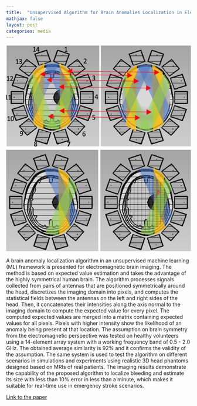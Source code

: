 ```yaml
---
title:  "Unsupervised Algorithm for Brain Anomalies Localization in Electromagnetic Imaging"
mathjax: false
layout: post
categories: media
---
```


![Block diagram](/assets/photos/unsupervised_anomaly.jpg)


A brain anomaly localization algorithm in an unsupervised machine learning (ML) framework is presented for electromagnetic brain imaging. The method is based on expected value estimation and takes the advantage of the highly symmetrical human brain. The algorithm processes signals collected from pairs of antennas that are positioned symmetrically around the head, discretizes the imaging domain into pixels, and computes the statistical fields between the antennas on the left and right sides of the head. Then, it concatenates their intensities along the axis normal to the imaging domain to compute the expected value for every pixel. The computed expected values are merged into a matrix containing expected values for all pixels. Pixels with higher intensity show the likelihood of an anomaly being present at that location. The assumption on brain symmetry from the electromagnetic perspective was tested on healthy volunteers using a 14-element array system with a working frequency band of 0.5 - 2.0 GHz. The obtained average similarity is 92% and it confirms the validity of the assumption. The same system is used to test the algorithm on different scenarios in simulations and experiments using realistic 3D head phantoms designed based on MRIs of real patients. The imaging results demonstrate the capability of the proposed algorithm to localize bleeding and estimate its size with less than 10% error in less than a minute, which makes it suitable for real-time use in emergency stroke scenarios.

[Link to the paper](https://ieeexplore.ieee.org/document/9281116)
